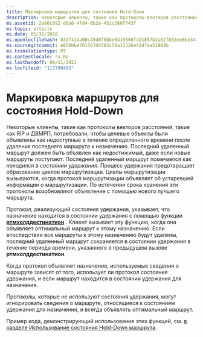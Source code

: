 ```yaml
---
title: Маркировка маршрутов для состояния Hold-Down
description: Некоторые клиенты, такие как протоколы векторов расстояний, такие как RIP и ДВМРП, потребовали, чтобы целевые объекты были объявлены как недоступные в течение определенного времени после удаления последнего маршрута к назначению.
ms.assetid: 2a86c092-d8a6-4fd4-8b2e-451c160f743f
ms.topic: article
ms.date: 05/31/2018
ms.openlocfilehash: 833f41da08c45d8f9bbe9419360f4d1857b2a52fb92ee0be341b56bc8362536e
ms.sourcegitcommit: e858bbe701567d4583c50a11326e42d7ea51804b
ms.translationtype: MT
ms.contentlocale: ru-RU
ms.lasthandoff: 08/11/2021
ms.locfileid: "117790492"
---
```

# <a name="marking-routes-for-the-hold-down-state"></a>Маркировка маршрутов для состояния Hold-Down

Некоторые клиенты, такие как протоколы векторов расстояний, такие как RIP и ДВМРП, потребовали, чтобы целевые объекты были объявлены как недоступные в течение определенного времени после удаления последнего маршрута к назначению. Последний удаленный маршрут должен быть объявлен как недостижимый, даже если новые маршруты поступают. Последний удаленный маршрут помечается как *находился в состоянии удержания*. Процесс удержания предотвращает образование циклов маршрутизации. Циклы маршрутизации вызываются, когда протокол маршрутизации объявляет об устаревшей информации о маршрутизации. По истечении срока хранения эти протоколы возобновляют объявление с помощью нового лучшего маршрута.

Протокол, реализующий состояния удержания, указывает, что назначение находится в состоянии удержания с помощью функции [**ртмхолддестинатион**](/windows/desktop/api/Rtmv2/nf-rtmv2-rtmholddestination) . Клиент вызывает эту функцию, когда она объявляет оптимальный маршрут к этому назначению. Если впоследствии все маршруты к этому назначению будут удалены, последний удаленный маршрут сохраняется в состоянии удержания в течение периода времени, указанного в предыдущем вызове **ртмхолддестинатион**.

Когда протокол объявляет назначение, используемые сведения о маршруте зависят от того, использует ли протокол состояния удержания, и если маршрут находится в состоянии удержания для назначения.

Протоколы, которые не используют состояния удержания, могут игнорировать сведения о маршруте, относящиеся к состояниям удержания для назначения, и всегда объявлять оптимальный маршрут.

Пример кода, демонстрирующий использование этих функций, см. [в разделе Использование состояния Hold-Down маршрута](use-the-route-hold-down-state.md).

 

 





